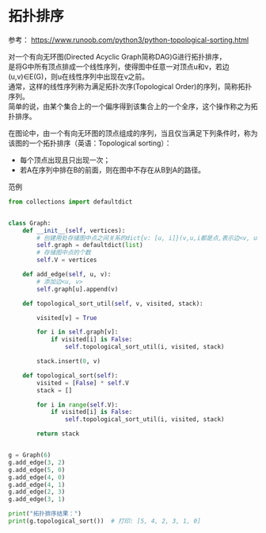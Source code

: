 ﻿
# 拓扑排序
参考： <https://www.runoob.com/python3/python-topological-sorting.html>

对一个有向无环图(Directed Acyclic Graph简称DAG)G进行拓扑排序，  
是将G中所有顶点排成一个线性序列，使得图中任意一对顶点u和v，若边(u,v)∈E(G)，则u在线性序列中出现在v之前。  
通常，这样的线性序列称为满足拓扑次序(Topological Order)的序列，简称拓扑序列。  
简单的说，由某个集合上的一个偏序得到该集合上的一个全序，这个操作称之为拓扑排序。

在图论中，由一个有向无环图的顶点组成的序列，当且仅当满足下列条件时，称为该图的一个拓扑排序（英语：Topological sorting）：
- 每个顶点出现且只出现一次；
- 若A在序列中排在B的前面，则在图中不存在从B到A的路径。


范例
```python
from collections import defaultdict


class Graph:
    def __init__(self, vertices):
        # 创建用处存储图中点之间关系的dict{v: [u, i]}(v,u,i都是点,表示边<v, u>, <v, i>)：边集合
        self.graph = defaultdict(list) 
        # 存储图中点的个数
        self.V = vertices

    def add_edge(self, u, v):
        # 添加边<u, v>
        self.graph[u].append(v)

    def topological_sort_util(self, v, visited, stack):

        visited[v] = True

        for i in self.graph[v]:
            if visited[i] is False:
                self.topological_sort_util(i, visited, stack)

        stack.insert(0, v)

    def topological_sort(self):
        visited = [False] * self.V
        stack = []

        for i in range(self.V):
            if visited[i] is False:
                self.topological_sort_util(i, visited, stack)

        return stack


g = Graph(6)
g.add_edge(3, 2)
g.add_edge(5, 0)
g.add_edge(4, 0)
g.add_edge(4, 1)
g.add_edge(2, 3)
g.add_edge(3, 1)

print("拓扑排序结果：")
print(g.topological_sort())  # 打印: [5, 4, 2, 3, 1, 0]
```



